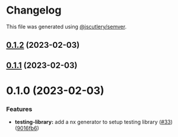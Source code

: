 # Changelog

This file was generated using [@jscutlery/semver](https://github.com/jscutlery/semver).

## [0.1.2](https://github.com/mainawycliffe/nx-toolkit/compare/testing-library-0.1.1...testing-library-0.1.2) (2023-02-03)



## [0.1.1](https://github.com/mainawycliffe/nx-toolkit/compare/testing-library-0.1.0...testing-library-0.1.1) (2023-02-03)



# 0.1.0 (2023-02-03)


### Features

* **testing-library:** add a nx generator to setup testing library ([#33](https://github.com/mainawycliffe/nx-toolkit/issues/33)) ([9016fb6](https://github.com/mainawycliffe/nx-toolkit/commit/9016fb607dbb816e66d0f985cef2dc2d5c6e9580))
